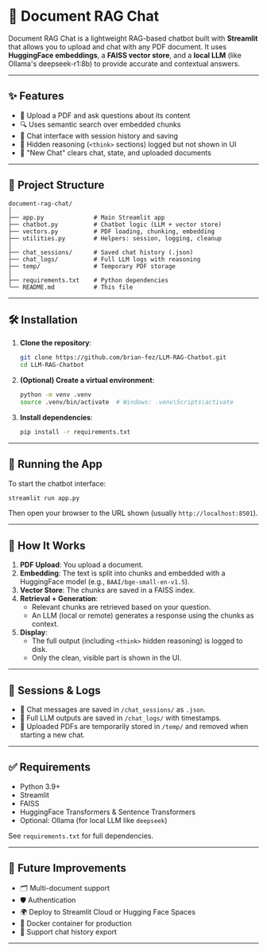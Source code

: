 # 🤖 Document RAG Chat

Document RAG Chat is a lightweight RAG-based chatbot built with **Streamlit** that allows you to upload and chat with any PDF document. It uses **HuggingFace embeddings**, a **FAISS vector store**, and a **local LLM** (like Ollama's deepseek-r1:8b) to provide accurate and contextual answers.

---

## ✨ Features

- 📂 Upload a PDF and ask questions about its content
- 🔍 Uses semantic search over embedded chunks
- 💬 Chat interface with session history and saving
- 🧠 Hidden reasoning (`<think>` sections) logged but not shown in UI
- 🧹 "New Chat" clears chat, state, and uploaded documents

---

## 📁 Project Structure

```
document-rag-chat/
│
├── app.py              # Main Streamlit app
├── chatbot.py          # Chatbot logic (LLM + vector store)
├── vectors.py          # PDF loading, chunking, embedding
├── utilities.py        # Helpers: session, logging, cleanup
│
├── chat_sessions/      # Saved chat history (.json)
├── chat_logs/          # Full LLM logs with reasoning
├── temp/               # Temporary PDF storage
│
├── requirements.txt    # Python dependencies
└── README.md           # This file
```

---

## 🛠️ Installation

1. **Clone the repository**:
   ```bash
   git clone https://github.com/brian-fez/LLM-RAG-Chatbot.git
   cd LLM-RAG-Chatbot
   ```

2. **(Optional) Create a virtual environment**:
   ```bash
   python -m venv .venv
   source .venv/bin/activate  # Windows: .venv\Scripts\activate
   ```

3. **Install dependencies**:
   ```bash
   pip install -r requirements.txt
   ```

---

## 🚀 Running the App

To start the chatbot interface:

```bash
streamlit run app.py
```

Then open your browser to the URL shown (usually `http://localhost:8501`).

---

## 🧠 How It Works

1. **PDF Upload**: You upload a document.
2. **Embedding**: The text is split into chunks and embedded with a HuggingFace model (e.g., `BAAI/bge-small-en-v1.5`).
3. **Vector Store**: The chunks are saved in a FAISS index.
4. **Retrieval + Generation**:
   - Relevant chunks are retrieved based on your question.
   - An LLM (local or remote) generates a response using the chunks as context.
5. **Display**:
   - The full output (including `<think>` hidden reasoning) is logged to disk.
   - Only the clean, visible part is shown in the UI.

---

## 💾 Sessions & Logs

- 💬 Chat messages are saved in `/chat_sessions/` as `.json`.
- 🧠 Full LLM outputs are saved in `/chat_logs/` with timestamps.
- 📂 Uploaded PDFs are temporarily stored in `/temp/` and removed when starting a new chat.

---

## ✅ Requirements

- Python 3.9+
- Streamlit
- FAISS
- HuggingFace Transformers & Sentence Transformers
- Optional: Ollama (for local LLM like `deepseek`)

See `requirements.txt` for full dependencies.

---

## 🧼 Future Improvements

- 🗂️ Multi-document support
- 🛡️ Authentication
- 🌍 Deploy to Streamlit Cloud or Hugging Face Spaces
- 🐳 Docker container for production
- 💬 Support chat history export

---